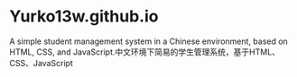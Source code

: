# Yurko13w.github.io
 A simple student management system in a Chinese environment, based on HTML, CSS, and JavaScript.中文环境下简易的学生管理系统，基于HTML、CSS、JavaScript

